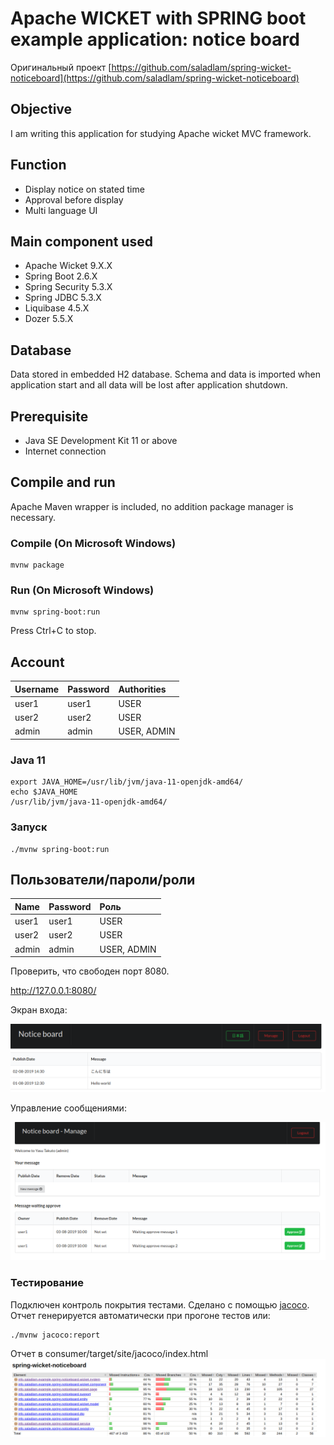 # Apache WICKET with SPRING boot example application: notice board
Оригинальный проект [https://github.com/saladlam/spring-wicket-noticeboard](https://github.com/saladlam/spring-wicket-noticeboard)

## Objective
I am writing this application for studying Apache wicket MVC framework.

## Function
- Display notice on stated time
- Approval before display
- Multi language UI

## Main component used
- Apache Wicket 9.X.X
- Spring Boot 2.6.X
- Spring Security 5.3.X
- Spring JDBC 5.3.X
- Liquibase 4.5.X
- Dozer 5.5.X

## Database
Data stored in embedded H2 database. Schema and data is imported when application start and all data will be lost after application shutdown.

## Prerequisite
- Java SE Development Kit 11 or above
- Internet connection

## Compile and run
Apache Maven wrapper is included, no addition package manager is necessary.

### Compile (On Microsoft Windows)
```
mvnw package
```

### Run (On Microsoft Windows)
```
mvnw spring-boot:run
```
Press Ctrl+C to stop.

## Account
| Username | Password | Authorities |
|:-------- |:-------- |:----------- |
| user1    | user1    | USER        |
| user2    | user2    | USER        |
| admin    | admin    | USER, ADMIN |


### Java 11

````
export JAVA_HOME=/usr/lib/jvm/java-11-openjdk-amd64/
echo $JAVA_HOME
/usr/lib/jvm/java-11-openjdk-amd64/
````

### Запуск
```
./mvnw spring-boot:run
```

## Пользователи/пароли/роли
| Name | Password| Роль |
|:-------- |:-------- |:----------- |
| user1    | user1    | USER        |
| user2    | user2    | USER        |
| admin    | admin    | USER, ADMIN |


Проверить, что свободен порт 8080.

http://127.0.0.1:8080/

Экран входа:

![notice_board](doc/notice_board.png)

Управление сообщениями:

![manage_board_manage](doc/manage_board_manage.png)

### Тестирование

Подключен контроль покрытия тестами. Сделано с помощью [jacoco](https://www.jacoco.org/jacoco/). Отчет генерируется автоматически при прогоне тестов или:

````shell
./mvnw jacoco:report
````

Отчет в consumer/target/site/jacoco/index.html
![jacoco_report.png](doc/jacoco_report.png)
